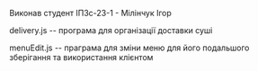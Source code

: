 Виконав студент ІПЗс-23-1 - Мілінчук Ігор

delivery.js -- програма для організації доставки суші

menuEdit.js -- праграма для зміни меню для його подальшого зберігання та використання клієнтом

